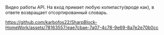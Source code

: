 Видео работы API. На вход примает любую копипасту(вроде как), в ответе возвращает отсортированный словарь.

https://github.com/karbofos22/SharpBlock-HomeWork/assets/78163557/eae7cbae-7a07-4c78-9e69-8a7e2e70b0cc

